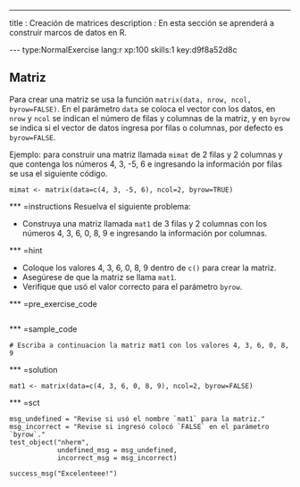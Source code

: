 ---
title       : Creación de matrices
description : En esta sección se aprenderá a construir marcos de datos en R.

--- type:NormalExercise lang:r xp:100 skills:1 key:d9f8a52d8c
## Matriz

Para crear una matriz se usa la función `matrix(data, nrow, ncol, byrow=FALSE)`. En el parámetro `data` se coloca el vector con los datos, en `nrow` y `ncol` se indican el número de filas y columnas de la matriz, y en `byrow` se indica si el vector de datos ingresa por filas o columnas, por defecto es `byrow=FALSE`.

Ejemplo: para construir una matriz llamada `mimat` de 2 filas y 2 columnas y que contenga los números 4, 3, -5, 6 e ingresando la información por filas se usa el siguiente código.

`mimat <- matrix(data=c(4, 3, -5, 6), ncol=2, byrow=TRUE)`

*** =instructions
Resuelva el siguiente problema:

- Construya una matriz llamada `mat1` de 3 filas y 2 columnas con los números 4, 3, 6, 0, 8, 9 e ingresando la información por columnas.

*** =hint
- Coloque los valores 4, 3, 6, 0, 8, 9 dentro de `c()` para crear la matriz.
- Asegúrese de que la matriz se llama `mat1`.
- Verifique que usó el valor correcto para el parámetro `byrow`.


*** =pre_exercise_code
```{r}

```

*** =sample_code
```{r}
# Escriba a continuacion la matriz mat1 con los valores 4, 3, 6, 0, 8, 9

```

*** =solution
```{r}
mat1 <- matrix(data=c(4, 3, 6, 0, 8, 9), ncol=2, byrow=FALSE)
```

*** =sct
```{r}
msg_undefined = "Revise si usó el nombre `mat1` para la matriz."
msg_incorrect = "Revise si ingresó colocó `FALSE` en el parámetro `byrow`."
test_object("nherm",
            undefined_msg = msg_undefined,
            incorrect_msg = msg_incorrect) 

success_msg("Excelenteee!")
```